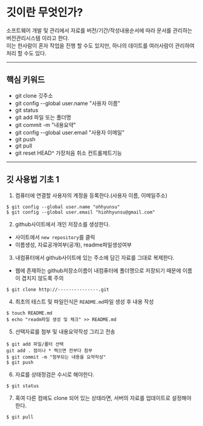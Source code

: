 # 깃이란 무엇인가?

 소프트웨어 개발 및 관리에서 자료를 버전/기간/작성내용순서에 따라 문서를 관리하는 버전관리시스템 이라고 한다.<br />
 이는 한사람이 혼자 작업을 진행 할 수도 있지만, 하나의 데이트를 여러사람이 관리하여 처리 할 수도 있다.

---

 ## 핵심 키워드

- git clone 깃주소
- git config --global user.name "사용자 이름"
- git status
- git add 파일 또는 폴더명
- git commit -m "내용요약"
- git config --global user.email "사용자 이메일"
- git push
- git pull
- git reset HEAD^ 가장처음 취소 컨트롤제트기능

---

## 깃 사용법 기초 1

1. 컴퓨터에 연결할 사용자의 계정을 등록한다.(사용자 이름, 이메일주소)

```shell
$ git config --global user.name "ohhyunsu"
$ git config --global user.email "hiohhyunsu@gmail.com"
```

2. github사이트에서 개인 저장소를 생성한다.

- 사이트에서 `new repository`를 클릭
- 이름생성, 자료공개여부(공개), readme파일생성여부

3. 내컴퓨터에서 github사이트에 있는 주소에 담긴 자료를 그대로 복제한다.

- 웹에 존재하는 github저장소이름이 내컴퓨터에 폴더명으로 저장되기 때문에 이름이 겹치지 않도록 주의

``` shell
$ git clone http://---------------.git
```

4. 최초의 테스트 및 파일인식은 `README.md`파일 생성 후 내용 작성

```shell
$ touch README.md
$ echo "readm파일 생성 및 체크" >> README.md
```

5. 선택자료를 첨부 및 내용요약작성 그리고 전송

``` shell
$ git add 파일/폴터 선택
git add . 점이나 * 찍으면 전부다 첨부
$ git commit -m "첨부되는 내용을 요약작성"
$ git push 
```

6. 자료를 상태정검은 수시로 해야한다.

```shell
$ git status
```

7. 혹여 다른 컴에도 clone 되어 있는 상태라면, 서버의 자료를 업데이트로 설정해야 한다.

```shell
$ git pull
```